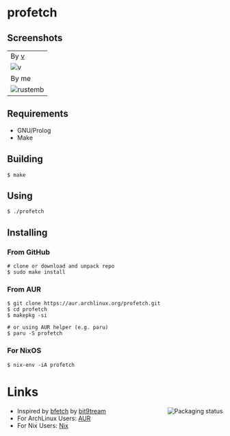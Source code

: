 # profetch

## Screenshots

|                                      |
|--------------------------------------|
| By [v](https://github.com/q60)       |
| ![v](https://i.imgur.com/HbG9z6G.png) |
| By me                                |
| ![rustemb](https://user-images.githubusercontent.com/25725953/141845673-f8a7ea4c-5e2c-4f89-a6c2-aaa671f0204d.png) |

## Requirements

-   GNU/Prolog
-   Make

## Building

```
$ make
```

## Using

```
$ ./profetch
```

## Installing

### From GitHub

```
# clone or download and unpack repo
$ sudo make install
```

### From AUR
```
$ git clone https://aur.archlinux.org/profetch.git
$ cd profetch
$ makepkg -si

# or using AUR helper (e.g. paru)
$ paru -S profetch
```

### For NixOS
```
$ nix-env -iA profetch
```

# Links
<a href="https://repology.org/project/profetch/versions">
    <img src="https://repology.org/badge/vertical-allrepos/profetch.svg" alt="Packaging status" align="right">
</a>

-   Inspired by
    [bfetch](https://gitlab.com/bit9tream/bfetch/-/tree/master) by
    [bit9tream](https://gitlab.com/bit9tream)
-   For ArchLinux Users:
    [AUR](https://aur.archlinux.org/packages/profetch/)
-   For Nix Users:
    [Nix](https://github.com/NixOS/nixpkgs/blob/master/pkgs/tools/misc/profetch/default.nix)
